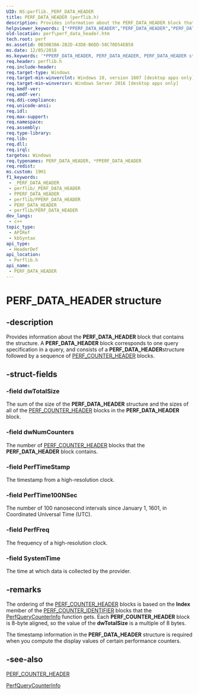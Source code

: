 ```yaml
---
UID: NS:perflib._PERF_DATA_HEADER
title: PERF_DATA_HEADER (perflib.h)
description: Provides information about the PERF_DATA_HEADER block that contains the structure.
helpviewer_keywords: ["*PPERF_DATA_HEADER","PERF_DATA_HEADER","PERF_DATA_HEADER structure [Perf]","PPERF_DATA_HEADER","PPERF_DATA_HEADER structure pointer [Perf]","perf.perf_data_header","perflib/PERF_DATA_HEADER","perflib/PPERF_DATA_HEADER"]
old-location: perf\perf_data_header.htm
tech.root: perf
ms.assetid: 0B30B30A-2B2D-43D8-B6DD-58C70D54EB58
ms.date: 12/05/2018
ms.keywords: '*PPERF_DATA_HEADER, PERF_DATA_HEADER, PERF_DATA_HEADER structure [Perf], PPERF_DATA_HEADER, PPERF_DATA_HEADER structure pointer [Perf], perf.perf_data_header, perflib/PERF_DATA_HEADER, perflib/PPERF_DATA_HEADER'
req.header: perflib.h
req.include-header: 
req.target-type: Windows
req.target-min-winverclnt: Windows 10, version 1607 [desktop apps only]
req.target-min-winversvr: Windows Server 2016 [desktop apps only]
req.kmdf-ver: 
req.umdf-ver: 
req.ddi-compliance: 
req.unicode-ansi: 
req.idl: 
req.max-support: 
req.namespace: 
req.assembly: 
req.type-library: 
req.lib: 
req.dll: 
req.irql: 
targetos: Windows
req.typenames: PERF_DATA_HEADER, *PPERF_DATA_HEADER
req.redist: 
ms.custom: 19H1
f1_keywords:
 - _PERF_DATA_HEADER
 - perflib/_PERF_DATA_HEADER
 - PPERF_DATA_HEADER
 - perflib/PPERF_DATA_HEADER
 - PERF_DATA_HEADER
 - perflib/PERF_DATA_HEADER
dev_langs:
 - c++
topic_type:
 - APIRef
 - kbSyntax
api_type:
 - HeaderDef
api_location:
 - Perflib.h
api_name:
 - PERF_DATA_HEADER
---
```


# PERF_DATA_HEADER structure


## -description

Provides information about the <b>PERF_DATA_HEADER</b> block that contains the structure. A <b>PERF_DATA_HEADER</b> block corresponds to one query specification in a query, and consists of a <b>PERF_DATA_HEADER</b>structure followed by a sequence of <a href="https://docs.microsoft.com/windows/desktop/api/perflib/ns-perflib-perf_counter_header">PERF_COUNTER_HEADER</a> blocks.

## -struct-fields

### -field dwTotalSize

The sum of the size of the <b>PERF_DATA_HEADER</b> structure and the sizes of all of the <a href="https://docs.microsoft.com/windows/desktop/api/perflib/ns-perflib-perf_counter_header">PERF_COUNTER_HEADER</a> blocks in the <b>PERF_DATA_HEADER</b> block.

### -field dwNumCounters

The number of <a href="https://docs.microsoft.com/windows/desktop/api/perflib/ns-perflib-perf_counter_header">PERF_COUNTER_HEADER</a> blocks that the <b>PERF_DATA_HEADER</b> block contains.

### -field PerfTimeStamp

The timestamp from a high-resolution clock.

### -field PerfTime100NSec

The number of 100 nanosecond intervals since January 1, 1601, in Coordinated Universal Time (UTC).

### -field PerfFreq

The frequency of a high-resolution clock.

### -field SystemTime

The time at which data is collected by the provider.

## -remarks

The ordering of the <a href="https://docs.microsoft.com/windows/desktop/api/perflib/ns-perflib-perf_counter_header">PERF_COUNTER_HEADER</a> blocks is based on the <b>Index</b> member of
the <a href="https://docs.microsoft.com/windows/desktop/api/perflib/ns-perflib-perf_counter_identifier">PERF_COUNTER_IDENTIFIER</a> blocks that the <a href="https://docs.microsoft.com/windows/desktop/api/perflib/nf-perflib-perfquerycounterinfo">PerfQueryCounterInfo</a> function gets. Each
<b>PERF_COUNTER_HEADER</b> block is 8-byte aligned, so the value of the <b>dwTotalSize</b> is  a multiple
of 8 bytes.



The timestamp information in the <b>PERF_DATA_HEADER</b> structure is required when
you compute the display values of certain performance counters.

## -see-also

<a href="https://docs.microsoft.com/windows/desktop/api/perflib/ns-perflib-perf_counter_header">PERF_COUNTER_HEADER</a>



<a href="https://docs.microsoft.com/windows/desktop/api/perflib/nf-perflib-perfquerycounterinfo">PerfQueryCounterInfo</a>

